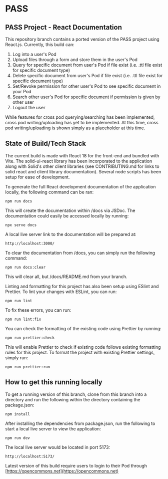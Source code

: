 # PASS

## PASS Project - React Documentation

This repository branch contains a ported version of the PASS project using React.js. Currently, this build can:

1. Log into a user's Pod
2. Upload files through a form and store them in the user's Pod
3. Query for specific document from user's Pod if file exist (i.e. .ttl file exist for specific document type)
4. Delete specific document from user's Pod if file exist (i.e. .ttl file exist for specific document type)
5. Set/Revoke permission for other user's Pod to see specific document in your Pod
6. Search other user's Pod for specific document if permission is given by other user
7. Logout the user

While features for cross pod querying/searching has been implemented, cross pod writing/uploading has yet to be implemented. At this time, cross pod writing/uploading is shown simply as a placeholder at this time.

## State of Build/Tech Stack

The current build is made with React 18 for the front-end and bundled with Vite. The solid-ui-react library has been incorporated to the application along with Solid's other client libraries (see CONTRIBUTING.md for links to solid react and client library documentation). Several node scripts has been setup for ease of development.

To generate the full React development documentation of the application locally, the following command can be ran:

```shell
npm run docs
```

This will create the documentation within /docs via JSDoc. The documentation could easily be accessed locally by running:

```shell
npx serve docs
```

A local live server link to the documentation will be prepared at:

```shell
http://localhost:3000/
```

To clear the documentation from /docs, you can simply run the following command:

```shell
npm run docs:clear
```

This will clear all, but /docs/README.md from your branch.

Linting and formatting for this project has also been setup using ESlint and Prettier. To lint your changes with ESLint, you can run:

```shell
npm run lint
```

To fix these errors, you can run:

```shell
npm run lint:fix
```

You can check the formatting of the existing code using Prettier by running:

```shell
npm run prettier:check
```

This will enable Prettier to check if existing code follows existing formatting rules for this project. To format the project with existing Prettier settings, simply run:

```shell
npm run prettier:run
```

## How to get this running locally

To get a running version of this branch, clone from this branch into a directory and run the following within the directory containing the package.json:

```shell
npm install
```

After installing the dependencies from package.json, run the following to start a local live server to view the application:

```shell
npm run dev
```

The local live server would be located in port 5173:

```shell
http://localhost:5173/
```

Latest version of this build require users to login to their Pod through [https://opencommons.net](https://opencommons.net)
